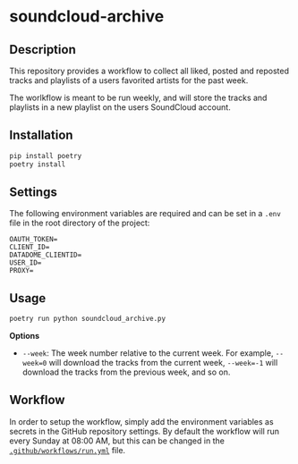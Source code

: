 # soundcloud-archive


## Description

This repository provides a workflow to collect all liked, posted and reposted tracks and playlists of a users favorited artists for the past week.

The worlkflow is meant to be run weekly, and will store the tracks and playlists in a new playlist on the users SoundCloud account.

## Installation

```bash
pip install poetry
poetry install
```


## Settings

The following environment variables are required and can be set in a `.env` file in the root directory of the project:

```
OAUTH_TOKEN=
CLIENT_ID=
DATADOME_CLIENTID=
USER_ID=
PROXY=
```

## Usage

```bash
poetry run python soundcloud_archive.py
```

__Options__

- `--week`: The week number relative to the current week. For example, `--week=0` will download the tracks from the current week, `--week=-1` will download the tracks from the previous week, and so on.


## Workflow

In order to setup the workflow, simply add the environment variables as secrets in the GitHub repository settings. By default the workflow will run every Sunday at 08:00 AM, but this can be changed in the [`.github/workflows/run.yml`](.github/workflows/run.yml) file.

```yaml